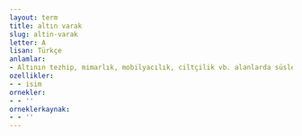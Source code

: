 ```yaml
---
layout: term
title: altın varak
slug: altin-varak
letter: A
lisan: Türkçe
anlamlar:
- Altının tezhip, mimarlık, mobilyacılık, ciltçilik vb. alanlarda süsleme aracı olarak kullanılabilmesi için ince tabaka hâlinde hazırlanmış biçimi
ozellikler:
- - isim
ornekler:
- - ''
orneklerkaynak:
- - ''
---
```


